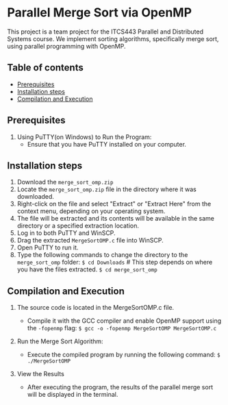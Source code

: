 # Parallel Merge Sort via OpenMP
This project is a team project for the ITCS443 Parallel and Distributed Systems course. We implement sorting algorithms, specifically merge sort, using parallel programming with OpenMP.

## Table of contents
* [Prerequisites](#prerequisites)
* [Installation steps](#installation-steps)
* [Compilation and Execution](#compilation-and-execution)

## Prerequisites
1. Using PuTTY(on Windows) to Run the Program:
    - Ensure that you have PuTTY installed on your computer.

## Installation steps
1. Download the `merge_sort_omp.zip`
2. Locate the `merge_sort_omp.zip` file in the directory where it was downloaded.
3. Right-click on the file and select "Extract" or "Extract Here" from the context menu, depending on your operating system.
4. The file will be extracted and its contents will be available in the same directory or a specified extraction location.
5. Log in to both PuTTY and WinSCP.
6. Drag the extracted `MergeSortOMP.c` file into WinSCP.
7. Open PuTTY to run it.
8. Type the following commands to change the directory to the `merge_sort_omp` folder:
    `$ cd Downloads`  # This step depends on where you have the files extracted.
    `$ cd merge_sort_omp`

## Compilation and Execution
1. The source code is located in the MergeSortOMP.c file.
    - Compile it with the GCC compiler and enable OpenMP support using the `-fopenmp` flag:
    `$ gcc -o -fopenmp MergeSortOMP MergeSortOMP.c`

2. Run the Merge Sort Algorithm:
    - Execute the compiled program by running the following command:
    `$ ./MergeSortOMP`

3. View the Results
    - After executing the program, the results of the parallel merge sort will be displayed in the terminal.
    
